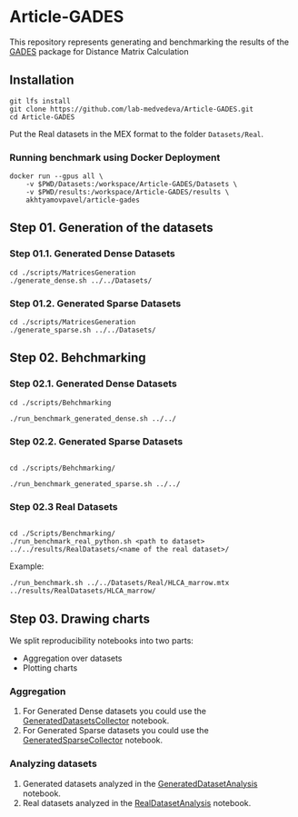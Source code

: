 # Article-GADES

This repository represents generating and benchmarking the results of the [GADES](https://github.com/lab-medvedeva/GADES-main) package for Distance Matrix Calculation

## Installation

```shell
git lfs install
git clone https://github.com/lab-medvedeva/Article-GADES.git
cd Article-GADES
```

Put the Real datasets in the MEX format to the folder `Datasets/Real`.

### Running benchmark using Docker Deployment
```shell
docker run --gpus all \
    -v $PWD/Datasets:/workspace/Article-GADES/Datasets \
    -v $PWD/results:/workspace/Article-GADES/results \
    akhtyamovpavel/article-gades 
```

## Step 01. Generation of the datasets

### Step 01.1. Generated Dense Datasets

```shell
cd ./scripts/MatricesGeneration
./generate_dense.sh ../../Datasets/
```

### Step 01.2. Generated Sparse Datasets

```shell
cd ./scripts/MatricesGeneration
./generate_sparse.sh ../../Datasets/
```

## Step 02. Behchmarking

### Step 02.1. Generated Dense Datasets
```shell
cd ./scripts/Behchmarking

./run_benchmark_generated_dense.sh ../../
```

### Step 02.2. Generated Sparse Datasets

```shell

cd ./scripts/Behchmarking/

./run_benchmark_generated_sparse.sh ../../
```

### Step 02.3 Real Datasets
```shell

cd ./Scripts/Benchmarking/
./run_benchmark_real_python.sh <path to dataset> ../../results/RealDatasets/<name of the real dataset>/
```

Example:
```shell
./run_benchmark.sh ../../Datasets/Real/HLCA_marrow.mtx ../results/RealDatasets/HLCA_marrow/
```


## Step 03. Drawing charts

We split reproducibility notebooks into two parts:
* Aggregation over datasets
* Plotting charts

### Aggregation

1. For Generated Dense datasets you could use the [GeneratedDatasetsCollector](/reproducibility/00-GeneratedDatasetsCollector.ipynb) notebook.
2. For Generated Sparse datasets you could use the [GeneratedSparseCollector](/reproducibility/00-GeneratedSparseCollector.ipynb) notebook.

### Analyzing datasets

1. Generated datasets analyzed in the [GeneratedDatasetAnalysis](/reproducibility/GeneratedDatasetAnalysis.ipynb) notebook.
2. Real datasets analyzed in the [RealDatasetAnalysis](/reproducibility/RealDatasetsAnalysis.ipynb) notebook.
